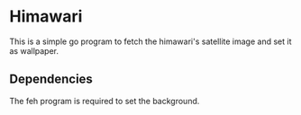 # Himawari

This is a simple go program to fetch the himawari's satellite image and set it as wallpaper.

## Dependencies

The feh program is required to set the background.